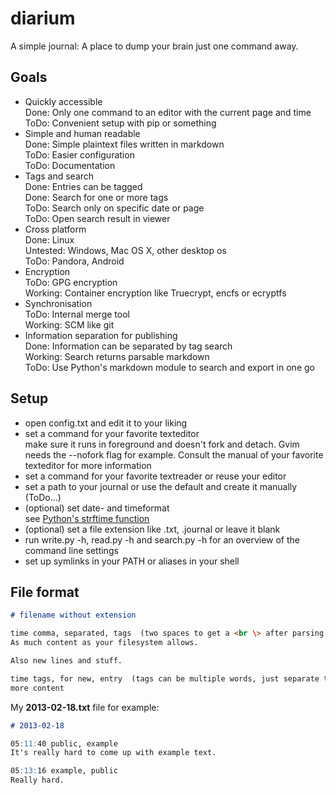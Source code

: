 diarium
=======

A simple journal: A place to dump your brain just one command away.

## Goals
- Quickly accessible  
  Done: Only one command to an editor with the current page and time  
  ToDo: Convenient setup with pip or something
- Simple and human readable  
  Done: Simple plaintext files written in markdown  
  ToDo: Easier configuration  
  ToDo: Documentation
- Tags and search  
  Done: Entries can be tagged  
  Done: Search for one or more tags  
  ToDo: Search only on specific date or page  
  ToDo: Open search result in viewer
- Cross platform  
  Done: Linux  
  Untested: Windows, Mac OS X, other desktop os  
  ToDo: Pandora, Android  
- Encryption  
  ToDo: GPG encryption  
  Working: Container encryption like Truecrypt, encfs or ecryptfs  
- Synchronisation  
  ToDo: Internal merge tool  
  Working: SCM like git
- Information separation for publishing  
  Done: Information can be separated by tag search  
  Working: Search returns parsable markdown  
  ToDo: Use Python's markdown module to search and export in one go  

## Setup
- open config.txt and edit it to your liking
- set a command for your favorite texteditor  
  make sure it runs in foreground and doesn't fork and detach. Gvim needs the --nofork flag for example. Consult the manual of your favorite texteditor for more information
- set a command for your favorite textreader or reuse your editor
- set a path to your journal or use the default and create it manually (ToDo...)
- (optional) set date- and timeformat  
  see [Python's strftime function](http://docs.python.org/2/library/time.html#time.strftime)
- (optional) set a file extension like .txt, .journal or leave it blank
- run write.py -h, read.py -h and search.py -h for an overview of the command line settings
- set up symlinks in your PATH or aliases in your shell

## File format
``` markdown
# filename without extension

time comma, separated, tags  (two spaces to get a <br \> after parsing the markdown)
As much content as your filesystem allows.

Also new lines and stuff.

time tags, for new, entry  (tags can be multiple words, just separate them by commas)
more content
```
My __2013-02-18.txt__ file for example:
``` markdown
# 2013-02-18

05:11:40 public, example  
It's really hard to come up with example text.

05:13:16 example, public  
Really hard.
```
